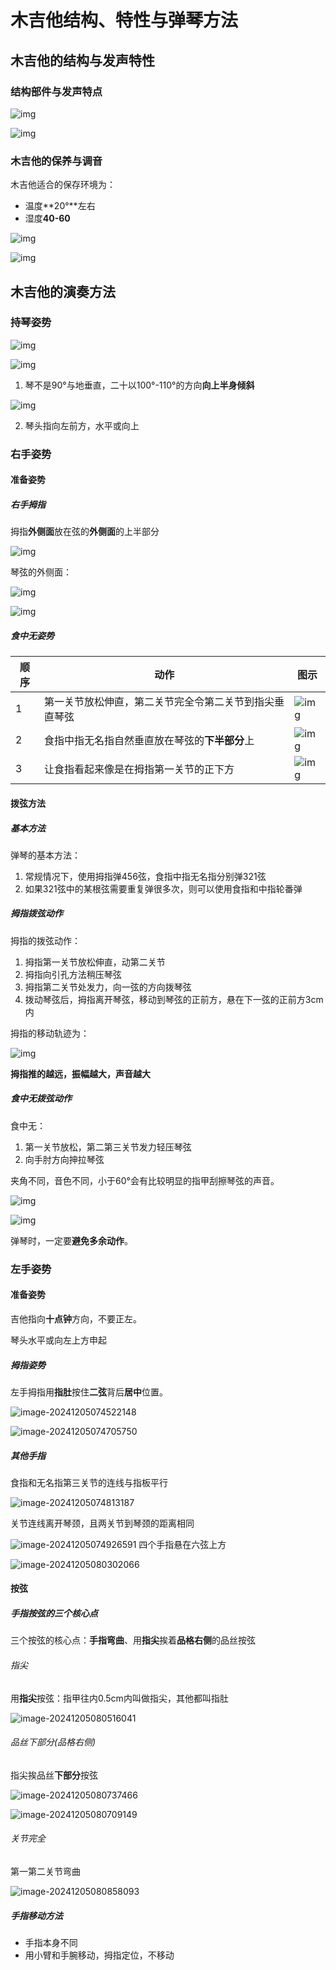 # 木吉他结构、特性与弹琴方法

## 木吉他的结构与发声特性

### 结构部件与发声特点

![img](images/1723046047621-6fa96816-5c2b-466b-9610-c59a3e754db6.png)

![img](images/1723046721274-37010c2c-27cd-4130-8194-8e17f99aa402.png)

### 木吉他的保养与调音

木吉他适合的保存环境为：

- 温度**20°**左右
- 湿度**40-60**

![img](images/1728781822381-84b8a82f-858e-471d-a4ee-920fb6b6f520.png)

![img](images/1728781855164-42c5435f-5070-40d8-8b63-d0e3160b6109.png)

## 木吉他的演奏方法

### 持琴姿势

![img](images/1723073727196-bf060e22-2253-4678-b0ff-0e9a3c27f80d.png)

![img](images/1723073647949-baf2fd17-20d9-43e7-b414-80a86e51b172.png)

1. 琴不是90°与地垂直，二十以100°-110°的方向**向上半身倾斜**

![img](images/1728957386955-3f247c3d-9288-4945-8f37-9a7269ee0c08.png) 

2. 琴头指向左前方，水平或向上

### 右手姿势

#### 准备姿势

##### 右手拇指

拇指**外侧面**放在弦的**外侧面**的上半部分

![img](images/1723073999861-a5139fa9-fc94-4c07-8219-d3b8dd574b1e.png)

琴弦的外侧面：

![img](images/1728957554375-d385dada-ca41-4939-8d40-e98e64d66f0d.png)

![img](images/1723074069976-3ed215d2-ebf7-409b-8b75-c8e1dca2944f.png)

##### 食中无姿势

| 顺序 | 动作                                                   | 图示                                                         |
| ---- | ------------------------------------------------------ | ------------------------------------------------------------ |
| 1    | 第一关节放松伸直，第二关节完全令第二关节到指尖垂直琴弦 | ![img](https://cdn.nlark.com/yuque/0/2024/png/42396359/1728957729400-662c6ab9-b20e-43de-b710-aa1b5845da20.png) |
| 2    | 食指中指无名指自然垂直放在琴弦的**下半部分**上         | ![img](https://cdn.nlark.com/yuque/0/2024/png/42396359/1728957920556-7d0e294f-b7fc-4c07-ad89-bc34b160bffd.png) |
| 3    | 让食指看起来像是在拇指第一关节的正下方                 | ![img](images/1728958011501-d9818930-70f3-4ac8-8a7e-644de2c5d43c.png) |

#### 拨弦方法

##### 基本方法

弹琴的基本方法：

1. 常规情况下，使用拇指弹456弦，食指中指无名指分别弹321弦
2. 如果321弦中的某根弦需要重复弹很多次，则可以使用食指和中指轮番弹

##### 拇指拨弦动作

拇指的拨弦动作：

1. 拇指第一关节放松伸直，动第二关节
2. 拇指向引孔方法稍压琴弦
3. 拇指第二关节处发力，向一弦的方向拨琴弦
4. 拨动琴弦后，拇指离开琴弦，移动到琴弦的正前方，悬在下一弦的正前方3cm内

拇指的移动轨迹为：

![img](images/1729252008091-d24fcd75-b42b-484c-a323-0542be24136a.png)

**拇指推的越远，振幅越大，声音越大**

##### 食中无拨弦动作

食中无：

1. 第一关节放松，第二第三关节发力轻压琴弦
2. 向手肘方向抻拉琴弦

夹角不同，音色不同，小于60°会有比较明显的指甲刮擦琴弦的声音。

![img](images/1729256812655-1061ebdf-44a6-46bd-8d06-4161be746e1e.png)

![img](images/1729256702660-6f6939ac-1070-4120-b380-13681a5e818b.png)

弹琴时，一定要**避免多余动作**。

### 左手姿势

#### 准备姿势

吉他指向**十点钟**方向，不要正左。

琴头水平或向左上方申起

##### 拇指姿势

左手拇指用**指肚**按住**二弦**背后**居中**位置。

![image-20241205074522148](images/image-20241205074522148.png)

![image-20241205074705750](images/image-20241205074705750.png)

##### 其他手指

食指和无名指第三关节的连线与指板平行

![image-20241205074813187](images/image-20241205074813187.png)

关节连线离开琴颈，且两关节到琴颈的距离相同

![image-20241205074926591](images/image-20241205074926591.png)
四个手指悬在六弦上方

![image-20241205080302066](images/image-20241205080302066.png)

#### 按弦

##### 手指按弦的三个核心点

三个按弦的核心点：**手指弯曲**、用**指尖**挨着**品格右侧**的品丝按弦

###### 指尖

用**指尖**按弦：指甲往内0.5cm内叫做指尖，其他都叫指肚

![image-20241205080516041](images/image-20241205080516041.png)

###### 品丝下部分(品格右侧)

指尖挨品丝**下部分**按弦

![image-20241205080737466](images/image-20241205080737466.png)

![image-20241205080709149](images/image-20241205080709149.png)

###### 关节完全

第一第二关节弯曲

![image-20241205080858093](images/image-20241205080858093.png)

##### 手指移动方法

- 手指本身不同
- 用小臂和手腕移动，拇指定位，不移动

